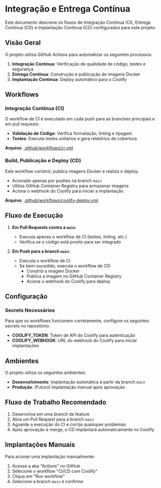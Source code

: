 # Integração e Entrega Contínua

Este documento descreve os fluxos de Integração Contínua (CI), Entrega Contínua (CD) e Implantação Contínua (CD) configurados para este projeto.

## Visão Geral

O projeto utiliza GitHub Actions para automatizar os seguintes processos:

1. **Integração Contínua**: Verificação de qualidade de código, testes e segurança
2. **Entrega Contínua**: Construção e publicação de imagens Docker
3. **Implantação Contínua**: Deploy automático para o Coolify

## Workflows

### Integração Contínua (CI)

O workflow de CI é executado em cada push para as branches principais e em pull requests:

- **Validação de Código**: Verifica formatação, linting e tipagem
- **Testes**: Executa testes unitários e gera relatórios de cobertura

**Arquivo**: [.github/workflows/ci.yml](../.github/workflows/ci.yml)

### Build, Publicação e Deploy (CD)

Este workflow constrói, publica imagens Docker e realiza o deploy:

- Acionado apenas por pushes na branch `main`
- Utiliza GitHub Container Registry para armazenar imagens
- Aciona o webhook do Coolify para iniciar a implantação

**Arquivo**: [.github/workflows/coolify-deploy.yml](../.github/workflows/coolify-deploy.yml)

## Fluxo de Execução

1. **Em Pull Requests contra a `main`**:
   - Executa apenas o workflow de CI (testes, linting, etc.)
   - Verifica se o código está pronto para ser integrado

2. **Em Push para a branch `main`**:
   - Executa o workflow de CI
   - Se bem-sucedido, executa o workflow de CD:
     - Constrói a imagem Docker
     - Publica a imagem no GitHub Container Registry
     - Aciona o webhook do Coolify para deploy

## Configuração

### Secrets Necessários

Para que os workflows funcionem corretamente, configure os seguintes secrets no repositório:

- **COOLIFY_TOKEN**: Token de API do Coolify para autenticação
- **COOLIFY_WEBHOOK**: URL do webhook do Coolify para iniciar implantações

## Ambientes

O projeto utiliza os seguintes ambientes:

- **Desenvolvimento**: Implantação automática a partir da branch `main`
- **Produção**: (Futuro) Implantação manual após aprovação

## Fluxo de Trabalho Recomendado

1. Desenvolva em uma branch de feature
2. Abra um Pull Request para a branch `main`
3. Aguarde a execução do CI e corrija quaisquer problemas
4. Após aprovação e merge, o CD implantará automaticamente no Coolify

## Implantações Manuais

Para acionar uma implantação manualmente:

1. Acesse a aba "Actions" no GitHub
2. Selecione o workflow "CI/CD com Coolify"
3. Clique em "Run workflow"
4. Selecione a branch `main` e confirme
